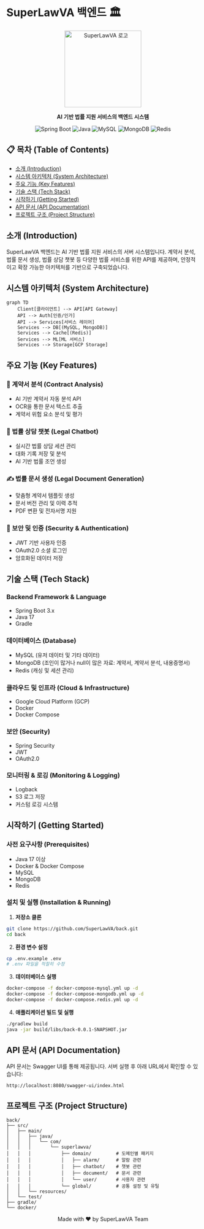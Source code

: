 # SuperLawVA 백엔드 🏛️

<div align="center">
  <img src="https://github.com/wonder1ng/SuperLawVA-Front/blob/develop/public/logo.svg" alt="SuperLawVA 로고" width="200"/>
  
  **AI 기반 법률 지원 서비스의 백엔드 시스템**

![Spring Boot](https://img.shields.io/badge/Spring%20Boot-6DB33F?style=flat-square&logo=Spring%20Boot&logoColor=white)
![Java](https://img.shields.io/badge/Java-007396?style=flat-square&logo=Java&logoColor=white)
![MySQL](https://img.shields.io/badge/MySQL-4479A1?style=flat-square&logo=MySQL&logoColor=white)
![MongoDB](https://img.shields.io/badge/MongoDB-47A248?style=flat-square&logo=MongoDB&logoColor=white)
![Redis](https://img.shields.io/badge/Redis-DC382D?style=flat-square&logo=Redis&logoColor=white)

</div>

## 📋 목차 (Table of Contents)

- [소개 (Introduction)](#소개-introduction)
- [시스템 아키텍처 (System Architecture)](#시스템-아키텍처-system-architecture)
- [주요 기능 (Key Features)](#주요-기능-key-features)
- [기술 스택 (Tech Stack)](#기술-스택-tech-stack)
- [시작하기 (Getting Started)](#시작하기-getting-started)
- [API 문서 (API Documentation)](#api-문서-api-documentation)
- [프로젝트 구조 (Project Structure)](#프로젝트-구조-project-structure)

## 소개 (Introduction)

SuperLawVA 백엔드는 AI 기반 법률 지원 서비스의 서버 시스템입니다. 계약서 분석, 법률 문서 생성, 법률 상담 챗봇 등 다양한 법률 서비스를 위한 API를 제공하며, 안정적이고 확장 가능한 아키텍처를 기반으로 구축되었습니다.

## 시스템 아키텍처 (System Architecture)

```mermaid
graph TD
    Client[클라이언트] --> API[API Gateway]
    API --> Auth[인증/인가]
    API --> Services[서비스 레이어]
    Services --> DB[(MySQL, MongoDB)]
    Services --> Cache[(Redis)]
    Services --> ML[ML 서비스]
    Services --> Storage[GCP Storage]
```

## 주요 기능 (Key Features)

### 📄 계약서 분석 (Contract Analysis)

- AI 기반 계약서 자동 분석 API
- OCR을 통한 문서 텍스트 추출
- 계약서 위험 요소 분석 및 평가

### 💬 법률 상담 챗봇 (Legal Chatbot)

- 실시간 법률 상담 세션 관리
- 대화 기록 저장 및 분석
- AI 기반 법률 조언 생성

### ✍️ 법률 문서 생성 (Legal Document Generation)

- 맞춤형 계약서 템플릿 생성
- 문서 버전 관리 및 이력 추적
- PDF 변환 및 전자서명 지원

### 🔐 보안 및 인증 (Security & Authentication)

- JWT 기반 사용자 인증
- OAuth2.0 소셜 로그인
- 암호화된 데이터 저장

## 기술 스택 (Tech Stack)

### Backend Framework & Language

- Spring Boot 3.x
- Java 17
- Gradle

### 데이터베이스 (Database)

- MySQL (유저 데이터 및 기타 데이터)
- MongoDB (조인이 많거나 null이 많은 자료: 계약서, 계약서 분석, 내용증명서)
- Redis (캐싱 및 세션 관리)

### 클라우드 및 인프라 (Cloud & Infrastructure)

- Google Cloud Platform (GCP)
- Docker
- Docker Compose

### 보안 (Security)

- Spring Security
- JWT
- OAuth2.0

### 모니터링 & 로깅 (Monitoring & Logging)

- Logback
- S3 로그 저장
- 커스텀 로깅 시스템

## 시작하기 (Getting Started)

### 사전 요구사항 (Prerequisites)

- Java 17 이상
- Docker & Docker Compose
- MySQL
- MongoDB
- Redis

### 설치 및 실행 (Installation & Running)

1. **저장소 클론**

```bash
git clone https://github.com/SuperLawVA/back.git
cd back
```

2. **환경 변수 설정**

```bash
cp .env.example .env
# .env 파일을 적절히 수정
```

3. **데이터베이스 실행**

```bash
docker-compose -f docker-compose-mysql.yml up -d
docker-compose -f docker-compose-mongodb.yml up -d
docker-compose -f docker-compose.redis.yml up -d
```

4. **애플리케이션 빌드 및 실행**

```bash
./gradlew build
java -jar build/libs/back-0.0.1-SNAPSHOT.jar
```

## API 문서 (API Documentation)

API 문서는 Swagger UI를 통해 제공됩니다. 서버 실행 후 아래 URL에서 확인할 수 있습니다:

```
http://localhost:8080/swagger-ui/index.html
```

## 프로젝트 구조 (Project Structure)

```
back/
├── src/
│   ├── main/
│   │   ├── java/
│   │   │   └── com/
│   │   │       └── superlawva/
│   │   │           ├── domain/         # 도메인별 패키지
│   │   │           │   ├── alarm/      # 알람 관련
│   │   │           │   ├── chatbot/    # 챗봇 관련
│   │   │           │   ├── document/   # 문서 관련
│   │   │           │   └── user/       # 사용자 관련
│   │   │           └── global/         # 공통 설정 및 유틸
│   │   └── resources/
│   └── test/
├── gradle/
└── docker/
```

<div align="center">
  Made with ❤️ by SuperLawVA Team
</div>
